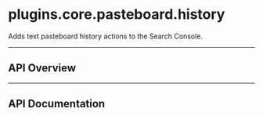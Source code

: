 # plugins.core.pasteboard.history

Adds text pasteboard history actions to the Search Console.

---

## API Overview

---

## API Documentation

